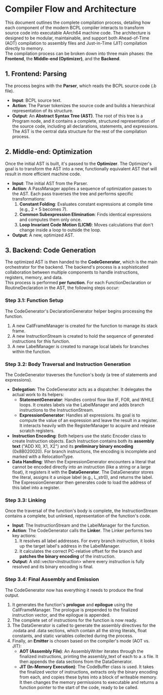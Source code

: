 # **Compiler Flow and Architecture**

This document outlines the complete compilation process, detailing how each component of the modern BCPL compiler interacts to transform source code into executable AArch64 machine code. The architecture is designed to be modular, maintainable, and support both Ahead-of-Time (AOT) compilation to assembly files and Just-in-Time (JIT) compilation directly to memory.  
The compilation process can be broken down into three main phases: the **Frontend**, the **Middle-end (Optimizer)**, and the **Backend**.

## **1\. Frontend: Parsing**

The process begins with the **Parser**, which reads the BCPL source code (.b file).

* **Input**: BCPL source text.  
* **Action**: The Parser tokenizes the source code and builds a hierarchical representation of its structure.  
* **Output**: An **Abstract Syntax Tree (AST)**. The root of this tree is a Program node, and it contains a complete, structured representation of the source code, including all declarations, statements, and expressions. The AST is the central data structure for the rest of the compilation process.

## **2\. Middle-end: Optimization**

Once the initial AST is built, it's passed to the **Optimizer**. The Optimizer's goal is to transform the AST into a new, functionally equivalent AST that will result in more efficient machine code.

* **Input**: The initial AST from the Parser.  
* **Action**: A PassManager applies a sequence of optimization passes to the AST. Each pass traverses the tree and performs specific transformations:  
  1. **Constant Folding**: Evaluates constant expressions at compile time (e.g., 2 \+ 5 becomes 7).  
  2. **Common Subexpression Elimination**: Finds identical expressions and computes them only once.  
  3. **Loop Invariant Code Motion (LICM)**: Moves calculations that don't change inside a loop to outside the loop.  
* **Output**: A new, optimized AST.

## **3\. Backend: Code Generation**

The optimized AST is then handed to the **CodeGenerator**, which is the main orchestrator for the backend. The backend's process is a sophisticated collaboration between multiple components to handle instructions, registers, memory, and data.  
This process is performed **per function**. For each FunctionDeclaration or RoutineDeclaration in the AST, the following steps occur:

### **Step 3.1: Function Setup**

The CodeGenerator's DeclarationGenerator helper begins processing the function.

1. A new CallFrameManager is created for the function to manage its stack frame.  
2. A new InstructionStream is created to hold the sequence of generated instructions for this function.  
3. A new LabelManager is created to manage local labels for branches within the function.

### **Step 3.2: Body Traversal and Instruction Generation**

The CodeGenerator traverses the function's body (a tree of statements and expressions).

* **Delegation**: The CodeGenerator acts as a dispatcher. It delegates the actual work to its helpers:  
  * **StatementGenerator**: Handles control flow like IF, FOR, and WHILE loops. It creates labels via the LabelManager and adds branch instructions to the InstructionStream.  
  * **ExpressionGenerator**: Handles all expressions. Its goal is to compute the value of an expression and leave the result in a register. It interacts heavily with the RegisterManager to acquire and release scratch registers.  
* **Instruction Encoding**: Both helpers use the static Encoder class to create Instruction objects. Each Instruction contains both its **assembly text** ("ADD X0, X1, X2") and its **preliminary binary encoding** (0x8B020020). For branch instructions, the encoding is incomplete and marked with a RelocationType.  
* **Data Handling**: When the ExpressionGenerator encounters a literal that cannot be encoded directly into an instruction (like a string or a large float), it registers it with the **DataGenerator**. The DataGenerator stores the literal, assigns it a unique label (e.g., L\_str0), and returns the label. The ExpressionGenerator then generates code to load the address of this label into a register.

### **Step 3.3: Linking**

Once the traversal of the function's body is complete, the InstructionStream contains a complete, but unlinked, representation of the function's code.

* **Input**: The InstructionStream and the LabelManager for the function.  
* **Action**: The CodeGenerator calls the **Linker**. The Linker performs two key actions:  
  1. It resolves all label addresses. For every branch instruction, it looks up the target label's address in the LabelManager.  
  2. It calculates the correct PC-relative offset for the branch and **patches the binary encoding** of the instruction.  
* **Output**: A std::vector\<Instruction\> where every instruction is fully resolved and its binary encoding is final.

### **Step 3.4: Final Assembly and Emission**

The CodeGenerator now has everything it needs to produce the final output.

1. It generates the function's **prologue** and **epilogue** using the CallFrameManager. The prologue is prepended to the finalized instruction vector, and the epilogue is appended.  
2. The complete set of instructions for the function is now ready.  
3. The DataGenerator is called to generate the assembly directives for the .rodata and .data sections, which contain all the string literals, float constants, and static variables collected during the process.  
4. Finally, an **Emitter** is chosen based on the compiler's mode (AOT vs. JIT):  
   * **AOT (Assembly File)**: An AssemblyWriter iterates through the finalized instructions, printing the assembly\_text of each to a .s file. It then appends the data sections from the DataGenerator.  
   * **JIT (In-Memory Execution)**: The CodeBuffer class is used. It takes the finalized vector of instructions, extracts only the binary encoding from each, and copies these bytes into a block of writeable memory. It then changes the memory permissions to executable and returns a function pointer to the start of the code, ready to be called.